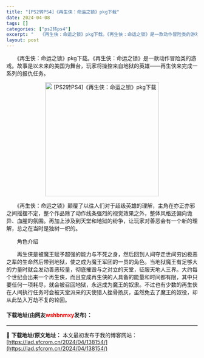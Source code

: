 ```yaml
---
title: "[PS2转PS4]《再生侠：命运之锁》pkg下载"
date: 2024-04-08
tags: []
categories: ["ps2转ps4"]
excerpt: "　　《再生侠：命运之锁》pkg下载。《再生侠：命运之锁》是一款动作冒险类的游戏。故事是以未来的美国为舞台，玩家将操控来自地狱的英雄&mdash;&mdash;再生侠来完成一系列的报仇任务。 　　《再生侠：命运之锁》颠覆了以往人们对于超级英雄的理解，主角在亦正亦邪之间摇摆不定，整个作品除了动作线条强烈&hellip;"
layout: post
---
```


 <p>　　《再生侠：命运之锁》pkg下载。《再生侠：命运之锁》是一款动作冒险类的游戏。故事是以未来的美国为舞台，玩家将操控来自地狱的英雄&mdash;&mdash;再生侠来完成一系列的报仇任务。</p> <p align="center"><img align="" border="0" src="https://lad.sfcrom.cn/wp-content/uploads/2024/04/20240408_6613f8fac2f82.webp" width="300" alt="[PS2转PS4]《再生侠：命运之锁》pkg下载" /></p> <p>　　《再生侠：命运之锁》颠覆了以往人们对于超级英雄的理解，主角在亦正亦邪之间摇摆不定，整个作品除了动作线条强烈的视觉效果之外，整体风格还偏向诡异、血腥的氛围。再加上涉及到天堂和地狱的纷争，让玩家对善恶会有一个新的理解，总之在当时是独树一帜的。</p> <p>　　角色介绍</p> <p>　　再生侠是被魔王赋予超强的能力与不死之身，然后回到人间夺走世间穷凶极恶之辈的生命然后带到地狱，使之成为魔王军团的一员的角色。当地狱魔王有足够大的力量时就会发动善恶较量，彻底摧毁与之对立的天堂，征服天地人三界。大约每个世纪会出来一个再生侠，而且变成再生侠的人具备的能量和时间都有限，其中只要任何一项耗尽，就会被召回地狱，永远成为魔王的奴隶。不过也有少数的再生侠在人间执行任务时会被天堂派来的天使猎人挫骨扬灰，虽然免去了魔王的奴役，却从此坠入万劫不复的轮回。</p> <p><h4>下载地址(由网友<font color="red">wshbnmxy</font>发布)：</h4></p> 

---
📖 **下载地址/原文地址：** 本文最初发布于我的博客网站：[https://lad.sfcrom.cn/2024/04/138154/](https://lad.sfcrom.cn/2024/04/138154/)
